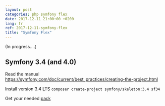 ```yaml
---
layout: post
categories: php symfony flex
date: 2017-12-11 21:00:00 +0200
lang: fr
ref: 2017-12-11-symfony-flex
title: "Symfony Flex"
---
```


(In progress....)
## Symfony 3.4 (and 4.0)

Read the manual  
https://symfony.com/doc/current/best_practices/creating-the-project.html

Install version 3.4 LTS
`composer create-project symfony/skeleton:3.4 sf34`

Get your needed [pack](https://github.com/symfony?q=pack)

